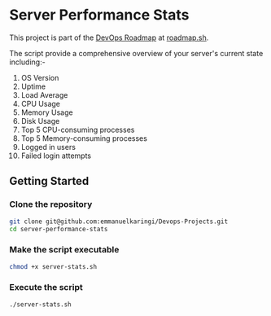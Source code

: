 # Server Performance Stats
This project is part of the [DevOps Roadmap](https://roadmap.sh/projects/server-stats) at [roadmap.sh](https://roadmap.sh/).

The script provide a comprehensive overview of your server's current state including:-
1. OS Version
2. Uptime
3. Load Average
4. CPU Usage
5. Memory Usage
6. Disk Usage
7. Top 5 CPU-consuming processes
8. Top 5 Memory-consuming processes
9. Logged in users
10. Failed login attempts

## Getting Started
### Clone the repository
```sh
git clone git@github.com:emmanuelkaringi/Devops-Projects.git
cd server-performance-stats
```

### Make the script executable
```sh
chmod +x server-stats.sh
```

### Execute the script
```sh
./server-stats.sh
```

